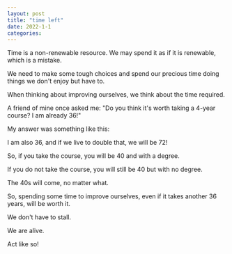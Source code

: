 ```yaml
---
layout: post
title: "time left"
date: 2022-1-1
categories:
---
```


Time is a non-renewable resource. We may spend it as if it is renewable, which is a mistake.

We need to make some tough choices and spend our precious time doing things we don't enjoy but have to.

When thinking about improving ourselves, we think about the time required.

A friend of mine once asked me: "Do you think it's worth taking a 4-year course? I am already 36!"

My answer was something like this:

I am also 36, and if we live to double that, we will be 72!

So, if you take the course, you will be 40 and with a degree.

If you do not take the course, you will still be 40 but with no degree.

The 40s will come, no matter what.

So, spending some time to improve ourselves, even if it takes another 36 years, will be worth it.

We don't have to stall.

We are alive.

Act like so!
